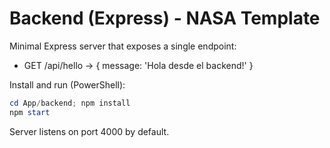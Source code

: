 # Backend (Express) - NASA Template

Minimal Express server that exposes a single endpoint:

- GET /api/hello -> { message: 'Hola desde el backend!' }

Install and run (PowerShell):

```powershell
cd App/backend; npm install
npm start
```

Server listens on port 4000 by default.
